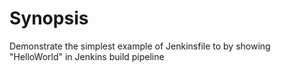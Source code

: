 # Synopsis	
Demonstrate the simplest example of Jenkinsfile to by showing "HelloWorld" in Jenkins build pipeline
